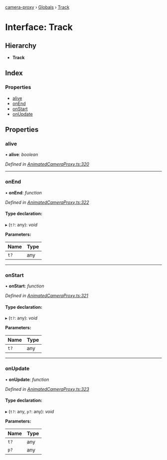 [camera-proxy](../README.md) › [Globals](../globals.md) › [Track](track.md)

# Interface: Track

## Hierarchy

* **Track**

## Index

### Properties

* [alive](track.md#alive)
* [onEnd](track.md#onend)
* [onStart](track.md#onstart)
* [onUpdate](track.md#onupdate)

## Properties

###  alive

• **alive**: *boolean*

*Defined in [AnimatedCameraProxy.ts:320](https://github.com/alibaba/camera-proxy/blob/b8e0938/src/AnimatedCameraProxy.ts#L320)*

___

###  onEnd

• **onEnd**: *function*

*Defined in [AnimatedCameraProxy.ts:322](https://github.com/alibaba/camera-proxy/blob/b8e0938/src/AnimatedCameraProxy.ts#L322)*

#### Type declaration:

▸ (`t?`: any): *void*

**Parameters:**

Name | Type |
------ | ------ |
`t?` | any |

___

###  onStart

• **onStart**: *function*

*Defined in [AnimatedCameraProxy.ts:321](https://github.com/alibaba/camera-proxy/blob/b8e0938/src/AnimatedCameraProxy.ts#L321)*

#### Type declaration:

▸ (`t?`: any): *void*

**Parameters:**

Name | Type |
------ | ------ |
`t?` | any |

___

###  onUpdate

• **onUpdate**: *function*

*Defined in [AnimatedCameraProxy.ts:323](https://github.com/alibaba/camera-proxy/blob/b8e0938/src/AnimatedCameraProxy.ts#L323)*

#### Type declaration:

▸ (`t?`: any, `p?`: any): *void*

**Parameters:**

Name | Type |
------ | ------ |
`t?` | any |
`p?` | any |

